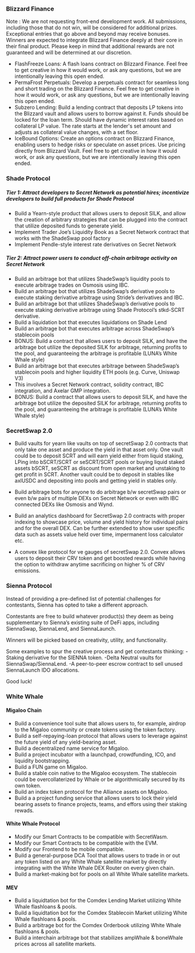 ### Blizzard Finance

Note : We are not requesting front-end development work. All submissions, including those that do not win, will be considered for additional prizes. Exceptional entries that go above and beyond may receive bonuses. Winners are expected to integrate Blizzard Finance deeply at their core in their final product. Please keep in mind that additional rewards are not guaranteed and will be determined at our discretion.

- FlashFreeze Loans: A flash loans contract on Blizzard Finance. Feel free to get creative in how it would work, or ask any questions, but we are intentionally leaving this open ended.
- PermaFrost Perpetuals: Develop a perpetuals contract for seamless long and short trading on the Blizzard Finance. Feel free to get creative in how it would work, or ask any questions, but we are intentionally leaving this open ended.
- Subzero Lending: Build a lending contract that deposits LP tokens into the Blizzard vault and allows users to borrow against it. Funds should be locked for the loan term. Should have dynamic interest rates based on collateral LP value. The rate starts at the lender's set amount and adjusts as collateral value changes, with a set floor. 
- IceBound Options: Create an options contract on Blizzard Finance, enabling users to hedge risks or speculate on asset prices. Use pricing directly from Blizzard Vault. Feel free to get creative in how it would work, or ask any questions, but we are intentionally leaving this open ended.

### Shade Protocol

##### Tier 1: Attract developers to Secret Network as potential hires; incentivize developers to build full products for Shade Protocol

- Build a Yearn-style product that allows users to deposit SILK, and allow the creation of arbitrary strategies that can be plugged into the contract that utilize deposited funds to generate yield.
- Implement Trader Joe’s Liquidity Book as a Secret Network contract that works with the ShadeSwap pool factory
- Implement Pendle-style interest rate derivatives on Secret Network

##### Tier 2: Attract power users to conduct off-chain arbitrage activity on Secret Network

- Build an arbitrage bot that utilizes ShadeSwap’s liquidity pools to execute arbitrage trades on Osmosis using IBC.
- Build an arbitrage bot that utilizes ShadeSwap’s derivative pools to execute staking derivative arbitrage using Stride’s derivatives and IBC.
- Build an arbitrage bot that utilizes ShadeSwap’s derivative pools to execute staking derivative arbitrage using Shade Protocol’s stkd-SCRT derivative.
- Build a liquidation bot that executes liquidations on Shade Lend
- Build an arbitrage bot that executes arbitrage across ShadeSwap’s stablecoin pools
- BONUS: Build a contract that allows users to deposit SILK, and have the arbitrage bot utilize the deposited SILK for arbitrage, returning profits to the pool, and guaranteeing the arbitrage is profitable (LUNA’s White Whale style)
- Build an arbitrage bot that executes arbitrage between ShadeSwap’s stablecoin pools and higher liquidity ETH pools (e.g. Curve, Uniswap V3)
- This involves a Secret Network contract, solidity contract, IBC integration, and Axelar GMP integration.
- BONUS: Build a contract that allows users to deposit SILK, and have the arbitrage bot utilize the deposited SILK for arbitrage, returning profits to the pool, and guaranteeing the arbitrage is profitable (LUNA’s White Whale style)

### SecretSwap 2.0

- Build vaults for yearn like vaults on top of secretSwap 2.0 contracts that only take one asset and produce the yield in that asset only. One vault could be to deposit SCRT and will earn yield either from liquid staking, LPing into bSCRT/SCRT or seSCRT/SCRT pools or buying liquid staked assets bSCRT, seSCRT as discount from open market and unstaking to get profit in SCRT. Another vault could be to deposit in stables like axlUSDC and depositing into pools and getting yield in stables only.

- Build arbitrage bots for anyone to do arbitrage b/w secretSwap pairs or even b/w pairs of multiple DEXs on Secret Network or even with IBC connected DEXs like Osmosis and Wynd.

- Build an analytics dashboard for SecretSwap 2.0 contracts with proper indexing to showcase price, volume and yield history for individual pairs and for the overall DEX. Can be further extended to show user specific data such as assets value held over time, impermanent loss calculator etc.

- A convex like protocol for ve gauges of secretSwap 2.0. Convex allows users to deposit their CRV token and get boosted rewards while having the option to withdraw anytime sacrificing on higher % of CRV emissions.

### Sienna Protocol

Instead of providing a pre-defined list of potential challenges for contestants, Sienna has opted to take a different approach. 

Contestants are free to build whatever product(s) they deem as being supplementary to Sienna’s existing suite of DeFi apps, including SiennaSwap, SiennaLend, and SiennaLaunch. 

Winners will be picked based on creativity, utility, and functionality. 

Some examples to spur the creative process and get contestants thinking: 
-Staking derivative for the SIENNA token. 
-Delta Neutral vaults for SiennaSwap/SiennaLend. 
-A peer-to-peer escrow contract to sell unused SiennaLaunch IDO allocations. 

Good luck!

### White Whale

#### Migaloo Chain
- Build a convenience tool suite that allows users to, for example, airdrop to the Migaloo community or create tokens using the token factory.
- Build a self-repaying-loan protocol that allows users to leverage against the future yield of any yield-bearing asset.
- Build a decentralized name service for Migaloo.
- Build a project incubator with a launchpad, crowdfunding, ICO, and liquidity bootstrapping.
- Build a FUN game on Migaloo.
- Build a stable coin native to the Migaloo ecosystem. The stablecoin could be overcollaterized by Whale or be algorithmically secured by its own token.
- Build an index token protocol for the Alliance assets on Migaloo.
- Build a a project funding service that allows users to lock their yield bearing assets to finance projects, teams, and effors using their staking rewads.

#### White Whale Protocol
- Modify our Smart Contracts to be compatible with SecretWasm.
- Modify our Smart Contracts to be compatible with the EVM.
- Modify our Frontend to be mobile compatible.
- Build a general-purpose DCA Tool that allows users to trade in or out any token listed on any White Whale satellite market by directly integrating with the White Whale DEX Router on every given chain.
- Build a market-making bot for pools on all White Whale satellite markets.

#### MEV
- Build a liquidtation bot for the Comdex Lending Market utilizing White Whale flashloans & pools.
- Build a liquidtation bot for the Comdex Stablecoin Market utilizing White Whale flashloans & pools.
- Build a arbitrage bot for the Comdex Orderbook utilizing White Whale flashloans & pools.
- Build a interchain arbitrage bot that stabilizes ampWhale & boneWhale prices across all satellite markets.
